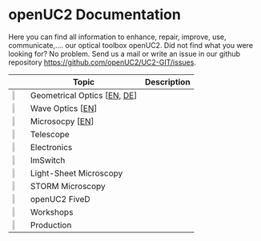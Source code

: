 # openUC2 Documentation

Here you can find all information to enhance, repair, improve, use, communicate,.... our optical toolbox openUC2. Did not find what you were looking for? No problem. Send us a mail or write an issue in our github repository https://github.com/openUC2/UC2-GIT/issues.




|   |  Topic |Description |
|---|---|---|
| <img src="/img/icons/icon_geometric.png" style="width: 30%; height: auto;"> | Geometrical Optics [[EN](./01_Toolboxes/01_DiscoveryCore/ENGLISH/01_core_intro.md), [DE](./01_Toolboxes/01_DiscoveryCore/GERMAN/01_core_intro.md)] ||
| <img src="/img/icons/icon_wave.png" style="width: 30%; height: auto;"> | Wave Optics [[EN](./01_Toolboxes/03_DiscoveryInterferometer/01_interferometer_intro.md)]||
| <img src="/img/icons/icon_microscopy.png" style="width: 30%; height: auto;"> | Microsocpy [[EN](./01_Toolboxes/01_DiscoveryCore/ENGLISH/04_core_microscope.md)]  ||
| <img src="/img/icons/icon_telescope.png" style="width: 30%; height: auto;"> | Telescope ||
| <img src="/img/icons/icon_electronics.png" style="width: 30%; height: auto;"> | Electronics||
| <img src="/img/icons/icon_imswitch.png" style="width: 30%; height: auto;"> | ImSwitch||
| <img src="/img/icons/icon_lightsheet.png" style="width: 30%; height: auto;"> | Light-Sheet Microscopy ||
| <img src="/img/icons/icon_storm.png" style="width: 30%; height: auto;"> | STORM Microscopy | |
| <img src="/img/icons/icon_xyz.png" style="width: 30%; height: auto;"> | openUC2 FiveD ||
| <img src="/img/icons/icon_workshop.png" style="width: 30%; height: auto;"> | Workshops ||
| <img src="/img/icons/icon_build.png" style="width: 30%; height: auto;"> | Production ||
